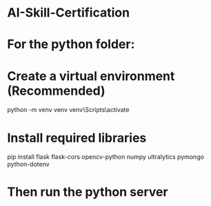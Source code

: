 # AI-Skill-Certification

# For the python folder:
# Create a virtual environment (Recommended)
python -m venv venv
 venv\Scripts\activate

# Install required libraries
pip install flask flask-cors opencv-python numpy ultralytics pymongo python-dotenv

# Then run the python server

